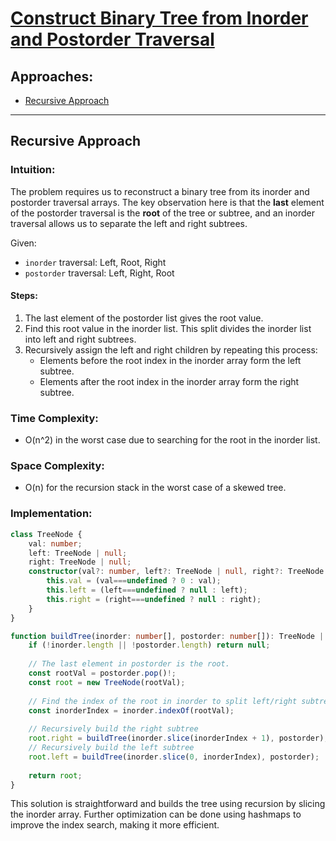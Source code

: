 # [Construct Binary Tree from Inorder and Postorder Traversal](https://leetcode.com/problems/construct-binary-tree-from-inorder-and-postorder-traversal/)

## Approaches:
- [Recursive Approach](#recursive-approach)
  
---

## Recursive Approach

### Intuition:
The problem requires us to reconstruct a binary tree from its inorder and postorder traversal arrays. The key observation here is that the **last** element of the postorder traversal is the **root** of the tree or subtree, and an inorder traversal allows us to separate the left and right subtrees.

Given:
- `inorder` traversal: Left, Root, Right
- `postorder` traversal: Left, Right, Root

#### Steps:
1. The last element of the postorder list gives the root value.
2. Find this root value in the inorder list. This split divides the inorder list into left and right subtrees.
3. Recursively assign the left and right children by repeating this process:
   - Elements before the root index in the inorder array form the left subtree.
   - Elements after the root index in the inorder array form the right subtree.

### Time Complexity:
- O(n^2) in the worst case due to searching for the root in the inorder list.

### Space Complexity:
- O(n) for the recursion stack in the worst case of a skewed tree.

### Implementation:

```typescript
class TreeNode {
    val: number;
    left: TreeNode | null;
    right: TreeNode | null;
    constructor(val?: number, left?: TreeNode | null, right?: TreeNode | null) {
        this.val = (val===undefined ? 0 : val);
        this.left = (left===undefined ? null : left);
        this.right = (right===undefined ? null : right);
    }
}

function buildTree(inorder: number[], postorder: number[]): TreeNode | null {
    if (!inorder.length || !postorder.length) return null;
    
    // The last element in postorder is the root.
    const rootVal = postorder.pop()!;
    const root = new TreeNode(rootVal);
    
    // Find the index of the root in inorder to split left/right subtrees.
    const inorderIndex = inorder.indexOf(rootVal);
    
    // Recursively build the right subtree
    root.right = buildTree(inorder.slice(inorderIndex + 1), postorder);
    // Recursively build the left subtree
    root.left = buildTree(inorder.slice(0, inorderIndex), postorder);
    
    return root;
}
```

This solution is straightforward and builds the tree using recursion by slicing the inorder array. Further optimization can be done using hashmaps to improve the index search, making it more efficient.

